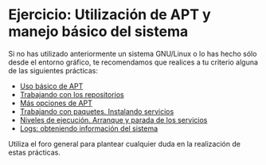 # Ejercicio: Utilización de APT y manejo básico del sistema
<div style="text-align: left;"> Si no has utilizado anteriormente un sistema GNU/Linux o lo has hecho sólo desde el entorno gráfico, te recomendamos que realices a tu criterio alguna de las siguientes prácticas: </div>
<div> </div>
<ul style="text-align: center;">
  <li style="text-align: left;"><a href="$@PAGEVIEWBYID*995@$">Uso básico de APT</a></li>
  <li style="text-align: left;"><a href="$@PAGEVIEWBYID*996@$">Trabajando con los repositorios</a></li>
  <li style="text-align: left;"><a href="$@PAGEVIEWBYID*997@$">Más opciones de APT</a></li>
  <li style="text-align: left;"><a href="$@PAGEVIEWBYID*998@$">Trabajando con paquetes. Instalando servicios</a></li>
  <li style="text-align: left;"><a href="$@PAGEVIEWBYID*999@$">Niveles de ejecución. Arranque y parada de los servicios</a></li>
  <li style="text-align: left;"><a href="$@PAGEVIEWBYID*1000@$">Logs: obteniendo información del sistema</a></li>
</ul>
<div style="text-align: left;">Utiliza el foro general para plantear cualquier duda en la realización de estas prácticas.<br> </div>
